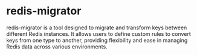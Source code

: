 # redis-migrator
redis-migrator is a tool designed to migrate and transform keys between different Redis instances. It allows users to define custom rules to convert keys from one type to another, providing flexibility and ease in managing Redis data across various environments.
